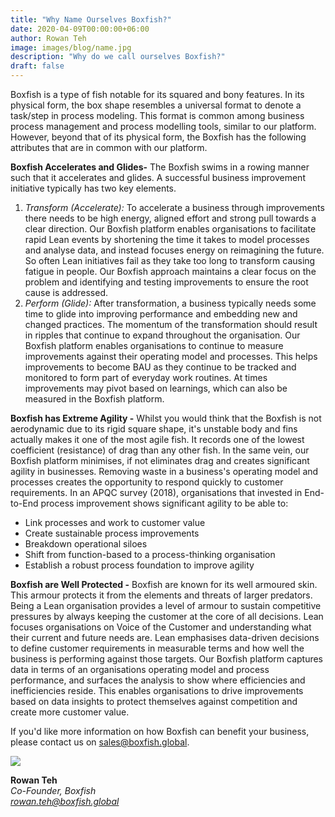 ```yaml
---
title: "Why Name Ourselves Boxfish?"
date: 2020-04-09T00:00:00+06:00
author: Rowan Teh
image: images/blog/name.jpg
description: "Why do we call ourselves Boxfish?"
draft: false
---
```


Boxfish is a type of fish notable for its squared and bony features. In its physical form, the box shape resembles a universal format to denote a task/step in process modeling. This format is common among business process management and process modelling tools, similar to our platform. However, beyond that of its physical form, the Boxfish has the following attributes that are in common with our platform.


**Boxfish Accelerates and Glides-** The Boxfish swims in a rowing manner such that it accelerates and glides. A successful business improvement initiative typically has two key elements.
1. *Transform (Accelerate):* To accelerate a business through improvements there needs to be high energy, aligned effort and strong pull towards a clear direction. Our Boxfish platform enables organisations to facilitate rapid Lean events by shortening the time it takes to model processes and analyse data, and instead focuses energy on reimagining the future. So often Lean initiatives fail as they take too long to transform causing fatigue in people. Our Boxfish approach maintains a clear focus on the problem and identifying and testing improvements to ensure the root cause is addressed.
2. *Perform (Glide):* After transformation, a business typically needs some time to glide into improving performance and embedding new and changed practices. The momentum of the transformation should result in ripples that continue to expand throughout the organisation. Our Boxfish platform enables organisations to continue to measure improvements against their operating model and processes. This helps improvements to become BAU as they continue to be tracked and monitored to form part of everyday work routines. At times improvements may pivot based on learnings, which can also be measured in the Boxfish platform.

**Boxfish has Extreme Agility -** Whilst you would think that the Boxfish is not aerodynamic due to its rigid square shape, it's unstable body and fins actually makes it one of the most agile fish. It records one of the lowest coefficient (resistance) of drag than any other fish. In the same vein, our Boxfish platform minimises, if not eliminates drag and creates significant agility in businesses. Removing waste in a business's operating model and processes creates the opportunity to respond quickly to customer requirements. In an APQC survey (2018), organisations that invested in End-to-End process improvement shows significant agility to be able to:
- Link processes and work to customer value
- Create sustainable process improvements
- Breakdown operational siloes
- Shift from function-based to a process-thinking organisation
- Establish a robust process foundation to improve agility

**Boxfish are Well Protected -** Boxfish are known for its well armoured skin. This armour protects it from the elements and threats of larger predators. Being a Lean organisation provides a level of armour to sustain competitive pressures by always keeping the customer at the core of all decisions. Lean focuses organisations on Voice of the Customer and understanding what their current and future needs are. Lean emphasises data-driven decisions to define customer requirements in measurable terms and how well the business is performing against those targets. Our Boxfish platform captures data in terms of an organisations operating model and process performance, and surfaces the analysis to show where efficiencies and inefficiencies reside. This enables organisations to drive improvements based on data insights to protect themselves against competition and create more customer value.

If you'd like more information on how Boxfish can benefit your business, please contact us on <sales@boxfish.global>.

![](/images/blog/rowan.png)

**Rowan Teh**\
*Co-Founder, Boxfish*\
*<rowan.teh@boxfish.global>*

